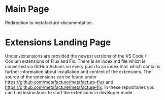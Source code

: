 # Main Page

Redirection to metafacture-documentation.

# Extensions Landing Page

Under /extensions are provided the newest versions of the VS Code / Codium extensions of Flux and Fix. There is an index.md file which is converted via GitHub Actions on every push to an index.html which contains further information about installation and content of the extensions.
The source of the extensions can be found under https://github.com/metafacture/metafacture-flux and https://github.com/metafacture/metafacture-fix. In these repositories you can find instructions to start the extensions in developer mode.
